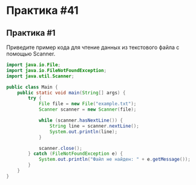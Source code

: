 # Практика #41


## Практика #1

Приведите пример кода для чтение данных из текстового файла с помощью Scanner.

```java
import java.io.File;
import java.io.FileNotFoundException;
import java.util.Scanner;

public class Main {
    public static void main(String[] args) {
        try {
            File file = new File("example.txt"); 
            Scanner scanner = new Scanner(file);

            while (scanner.hasNextLine()) {
                String line = scanner.nextLine(); 
                System.out.println(line); 
            }

            scanner.close();
        } catch (FileNotFoundException e) {
            System.out.println("Файл не найден: " + e.getMessage());
        }
    }
}

```